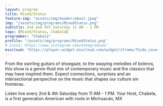 ```yaml
---
layout: program
title: Mixed/Status
feature-img: "assets/img/header/about.jpeg"
img: "/assets/img/programs/MixedStatus.png"
subtitle: 2nd and 4th Saturday 11 AM - 1 PM
tags: [Mixed/Status, Chabala]
programmer: "Chabala"
profile: "/assets/img/programs/MixedStatus.png"
# insta: https://www.instagram.com/mikegradian/
mixcloud: "https://player-widget.mixcloud.com/widget/iframe/?hide_cover=1&feed=%2Ftropicofm%2Fplaylists%2Fmixedstatus%2F"
---
```


From the swirling guitars of shoegaze, to the swaying melodies of boleros, this show is a genre-fluid mix of contemporary music and the classics that may have inspired them. Expect connections, surprises and an intersectional perspective on the music that shapes our culture sin fronteras.

Listen live every 2nd & 4th Saturday from 11 AM - 1 PM. Your Host, Chabela, is a first generation American with roots in Michoacán, MX
